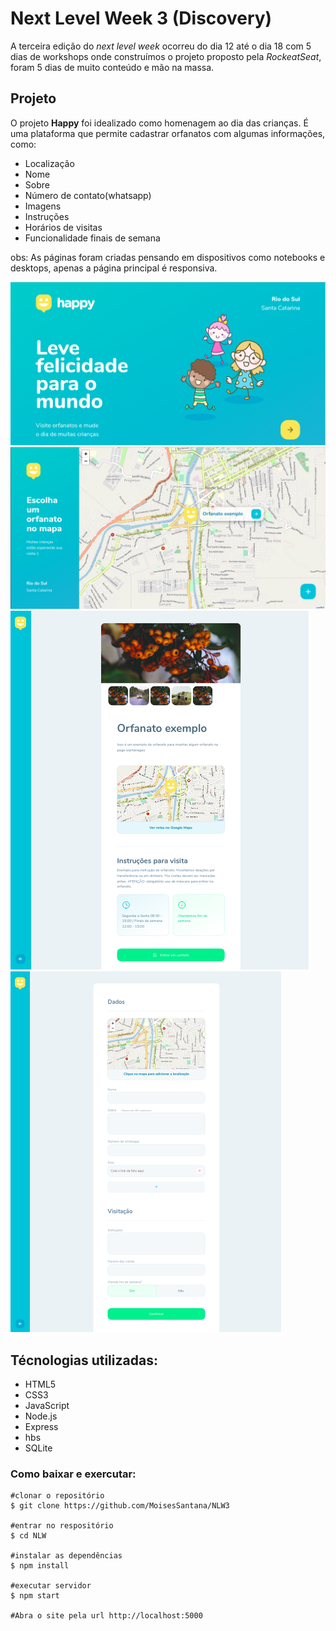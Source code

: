 # Next Level Week 3 (Discovery)
A terceira edição do *next level week* ocorreu do dia 12 até o dia 18 com 5 dias de workshops onde construímos o projeto proposto pela *RockeatSeat*, foram 5 dias de muito conteúdo e mão na massa.
## Projeto
O projeto **Happy** foi idealizado como homenagem ao dia das crianças. É uma plataforma que permite cadastrar orfanatos com algumas informações, como:

* Localização
* Nome
* Sobre
* Número de contato(whatsapp)
* Imagens
* Instruções
* Horários de visitas
* Funcionalidade finais de semana

obs: As páginas foram criadas pensando em dispositivos como notebooks e desktops, apenas a página principal é responsiva.

![Happy página inicial](./page-home.png)
![Happy página orfanatos](./page-orphanages.png)
![Happy página orfanato](./page-orphanage.png)
![Happy página criar orfanatos](./page-createOrphanage.png)

## Técnologias utilizadas:
* HTML5
* CSS3
* JavaScript
* Node.js
* Express
* hbs
* SQLite

### Como baixar e exercutar:
~~~Shell
#clonar o repositório
$ git clone https://github.com/MoisesSantana/NLW3

#entrar no respositório
$ cd NLW

#instalar as dependências
$ npm install

#executar servidor
$ npm start

#Abra o site pela url http://localhost:5000
